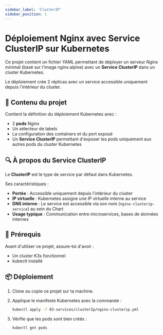 ```yaml
---
sidebar_label: 'ClusterIP'
sidebar_position: 1
---
```


# Déploiement Nginx avec Service ClusterIP sur Kubernetes

Ce projet contient un fichier YAML permettant de déployer un serveur Nginx minimal (basé sur l'image nginx:alpine) avec un **Service ClusterIP** dans un cluster Kubernetes.

Le déploiement crée 2 réplicas avec un service accessible uniquement depuis l'intérieur du cluster.

## 📂 Contenu du projet

Contient la définition du déploiement Kubernetes avec :

- 2 **pods** Nginx
- Un sélecteur de labels
- La configuration des containers et du port exposé
- Un **Service ClusterIP** permettant d'exposer les pods uniquement aux autres pods du cluster Kubernetes

## 🔍 À propos du Service ClusterIP

Le **ClusterIP** est le type de service par défaut dans Kubernetes.

Ses caractéristiques :
- **Portée** : Accessible uniquement depuis l'intérieur du cluster
- **IP virtuelle** : Kubernetes assigne une IP virtuelle interne au service
- **DNS interne** : Le service est accessible via son nom (`nginx-clusterip-service`) au sein du Chart
- **Usage typique** : Communication entre microservices, bases de données internes

## 🚀 Prérequis

Avant d'utiliser ce projet, assure-toi d'avoir :

- Un cluster K3s fonctionnel
- kubectl installé

## 📦 Déploiement

1. Clone ou copie ce projet sur ta machine.

2. Applique le manifeste Kubernetes avec la commande :
   ```bash
   kubectl apply -f 03-services/clusterIp/nginx-clusterip.yml
   ```

3. Vérifie que les pods sont bien créés :
   ```bash
   kubectl get pods
   ```